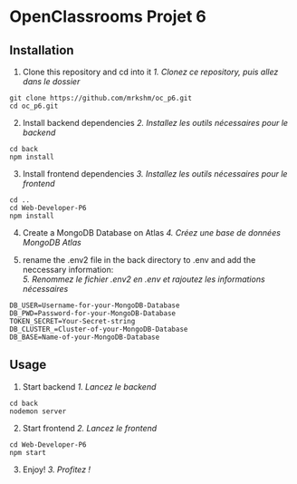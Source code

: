 # OpenClassrooms Projet 6
## Installation

1. Clone this repository and cd into it
_1. Clonez ce repository, puis allez dans le dossier_

```
git clone https://github.com/mrkshm/oc_p6.git
cd oc_p6.git
```

2. Install backend dependencies
_2. Installez les outils nécessaires pour le backend_
```
cd back
npm install
```

3. Install frontend dependencies
_3. Installez les outils nécessaires pour le frontend_
```
cd ..
cd Web-Developer-P6
npm install
```

4. Create a MongoDB Database on Atlas
_4. Créez une base de données MongoDB Atlas_

5. rename the .env2 file in the back directory to .env and add the neccessary information:\
_5. Renommez le fichier .env2 en .env et rajoutez les informations nécessaires_
```
DB_USER=Username-for-your-MongoDB-Database
DB_PWD=Password-for-your-MongoDB-Database
TOKEN_SECRET=Your-Secret-string
DB_CLUSTER_=Cluster-of-your-MongoDB-Database
DB_BASE=Name-of-your-MongoDB-Database
```



## Usage

1. Start backend
_1. Lancez le backend_
```
cd back
nodemon server
```

2. Start frontend
_2. Lancez le frontend_
```
cd Web-Developer-P6
npm start
```

3. Enjoy!
_3. Profitez !_